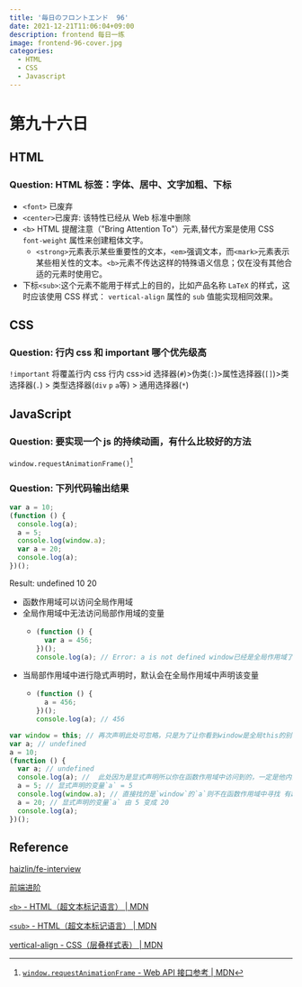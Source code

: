 ```yaml
---
title: '毎日のフロントエンド  96'
date: 2021-12-21T11:06:04+09:00
description: frontend 每日一练
image: frontend-96-cover.jpg
categories:
  - HTML
  - CSS
  - Javascript
---
```


# 第九十六日

## HTML

### **Question:** HTML 标签：字体、居中、文字加粗、下标

- `<font>` 已废弃
- `<center>`已废弃: 该特性已经从 Web 标准中删除
- `<b>` HTML 提醒注意（"Bring Attention To"）元素,替代方案是使用 CSS `font-weight` 属性来创建粗体文字。
  - `<strong>`元素表示某些重要性的文本，`<em>`强调文本，而`<mark>`元素表示某些相关性的文本。`<b>`元素不传达这样的特殊语义信息；仅在没有其他合适的元素时使用它。
- 下标`<sub>`:这个元素不能用于样式上的目的，比如产品名称 `LaTeX` 的样式，这时应该使用 CSS 样式： `vertical-align` 属性的 `sub` 值能实现相同效果。

## CSS

### **Question:** 行内 css 和 important 哪个优先级高

`!important` 将覆盖行内 css
行内 css>id 选择器(`#`)>伪类(`:`)>属性选择器(`[]`)>类选择器(`.`) > 类型选择器(`div` `p` `a`等) > 通用选择器(`*`)

## JavaScript

### **Question:** 要实现一个 js 的持续动画，有什么比较好的方法

`window.requestAnimationFrame()`[^1]
[^1]: [`window.requestAnimationFrame` - Web API 接口参考 | MDN](https://developer.mozilla.org/zh-CN/docs/Web/API/Window/requestAnimationFrame)

### **Question:** 下列代码输出结果

```js
var a = 10;
(function () {
  console.log(a);
  a = 5;
  console.log(window.a);
  var a = 20;
  console.log(a);
})();
```

Result: undefined 10 20

- 函数作用域可以访问全局作用域
- 全局作用域中无法访问局部作用域的变量
  - ```js
    (function () {
      var a = 456;
    })();
    console.log(a); // Error: a is not defined window已经是全局作用域了，在这里并没有发现变量`a`所以不会继续向上寻找，直接输出 a is not defined
    ```
- 当局部作用域中进行隐式声明时，默认会在全局作用域中声明该变量
  - ```js
    (function () {
      a = 456;
    })();
    console.log(a); // 456
    ```

```js
var window = this; // 再次声明此处可忽略，只是为了让你看到window是全局this的别名
var a; // undefined
a = 10;
(function () {
  var a; // undefined
  console.log(a); //  此处因为是显式声明所以你在函数作用域中访问到的，一定是他内部声明变量`a`
  a = 5; // 显式声明的变量`a` = 5
  console.log(window.a); // 直接找的是`window`的`a`则不在函数作用域中寻找 有趣的是，`function`中不通过`call`或`apply`修改`this`指针，此处输出 `this.a` 的效果是一致的
  a = 20; // 显式声明的变量`a` 由 5 变成 20
  console.log(a);
})();
```

## Reference

[haizlin/fe-interview](https://github.com/haizlin/fe-interview)

[前端进阶](https://muyiy.cn/)

[`<b>` - HTML（超文本标记语言） | MDN](https://developer.mozilla.org/zh-CN/docs/Web/HTML/Element/b)

[`<sub>` - HTML（超文本标记语言） | MDN](https://developer.mozilla.org/zh-CN/docs/Web/HTML/Element/sub)

[vertical-align - CSS（层叠样式表） | MDN](https://developer.mozilla.org/zh-CN/docs/Web/CSS/vertical-align)
